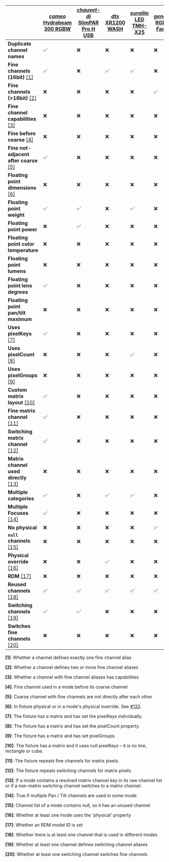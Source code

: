| | [*cameo* Hydrabeam 300 RGBW](https://github.com/FloEdelmann/open-fixture-library/blob/master/fixtures/cameo/hydrabeam-300-rgbw.json) | [*chauvet-dj* SlimPAR Pro H USB](https://github.com/FloEdelmann/open-fixture-library/blob/master/fixtures/chauvet-dj/slimpar-pro-h-usb.json) | [*dts* XR1200 WASH](https://github.com/FloEdelmann/open-fixture-library/blob/master/fixtures/dts/xr1200-wash.json) | [*eurolite* LED TMH-X25](https://github.com/FloEdelmann/open-fixture-library/blob/master/fixtures/eurolite/led-tmh-x25.json) | [*generic* RGBW Fader](https://github.com/FloEdelmann/open-fixture-library/blob/master/fixtures/generic/rgbw-fader.json) | [*jb-lighting* Varyscan P7](https://github.com/FloEdelmann/open-fixture-library/blob/master/fixtures/jb-lighting/varyscan-p7.json) | [*martin* MAC Viper Performance](https://github.com/FloEdelmann/open-fixture-library/blob/master/fixtures/martin/mac-viper-performance.json) | [*robe* Robin LEDBeam 150](https://github.com/FloEdelmann/open-fixture-library/blob/master/fixtures/robe/robin-ledbeam-150.json) | [*robe* Robin LEDWash 600](https://github.com/FloEdelmann/open-fixture-library/blob/master/fixtures/robe/robin-ledwash-600.json)
|-|-|-|-|-|-|-|-|-|-
**Duplicate channel names** | ✅ | ❌ | ❌ | ❌ | ❌ | ❌ | ✅ | ❌ | ❌
**Fine channels (16bit)** [[1]](#user-content-footnote-1) | ✅ | ❌ | ✅ | ✅ | ❌ | ✅ | ✅ | ✅ | ✅
**Fine channels (>16bit)** [[2]](#user-content-footnote-2) | ❌ | ❌ | ❌ | ❌ | ✅ | ❌ | ❌ | ❌ | ❌
**Fine channel capabilities** [[3]](#user-content-footnote-3) | ❌ | ❌ | ❌ | ❌ | ❌ | ✅ | ✅ | ❌ | ✅
**Fine before coarse** [[4]](#user-content-footnote-4) | ❌ | ❌ | ❌ | ❌ | ❌ | ❌ | ❌ | ❌ | ❌
**Fine not-adjacent after coarse** [[5]](#user-content-footnote-5) | ✅ | ❌ | ❌ | ❌ | ❌ | ❌ | ❌ | ❌ | ❌
**Floating point dimensions** [[6]](#user-content-footnote-6) | ❌ | ❌ | ❌ | ❌ | ❌ | ❌ | ❌ | ✅ | ❌
**Floating point weight** | ✅ | ✅ | ❌ | ✅ | ❌ | ❌ | ✅ | ✅ | ✅
**Floating point power** | ❌ | ✅ | ❌ | ❌ | ❌ | ❌ | ❌ | ❌ | ❌
**Floating point color temperature** | ❌ | ❌ | ❌ | ❌ | ❌ | ❌ | ❌ | ❌ | ❌
**Floating point lumens** | ❌ | ❌ | ❌ | ❌ | ❌ | ❌ | ❌ | ❌ | ❌
**Floating point lens degrees** | ✅ | ❌ | ❌ | ❌ | ❌ | ❌ | ❌ | ✅ | ❌
**Floating point pan/tilt maximum** | ❌ | ❌ | ❌ | ❌ | ❌ | ✅ | ❌ | ❌ | ❌
**Uses pixelKeys** [[7]](#user-content-footnote-7) | ✅ | ❌ | ❌ | ❌ | ❌ | ❌ | ❌ | ❌ | ✅
**Uses pixelCount** [[8]](#user-content-footnote-8) | ❌ | ❌ | ❌ | ✅ | ❌ | ❌ | ❌ | ❌ | ❌
**Uses pixelGroups** [[9]](#user-content-footnote-9) | ❌ | ❌ | ❌ | ❌ | ❌ | ❌ | ❌ | ❌ | ✅
**Custom matrix layout** [[10]](#user-content-footnote-10) | ✅ | ❌ | ❌ | ❌ | ❌ | ❌ | ❌ | ❌ | ✅
**Fine matrix channel** [[11]](#user-content-footnote-11) | ✅ | ❌ | ❌ | ❌ | ❌ | ❌ | ❌ | ❌ | ✅
**Switching matrix channel** [[12]](#user-content-footnote-12) | ✅ | ❌ | ❌ | ❌ | ❌ | ❌ | ❌ | ❌ | ❌
**Matrix channel used directly** [[13]](#user-content-footnote-13) | ❌ | ❌ | ❌ | ❌ | ❌ | ❌ | ❌ | ❌ | ✅
**Multiple categories** | ✅ | ❌ | ✅ | ✅ | ❌ | ❌ | ✅ | ✅ | ✅
**Multiple Focuses** [[14]](#user-content-footnote-14) | ✅ | ❌ | ❌ | ❌ | ❌ | ❌ | ❌ | ❌ | ❌
**No physical** | ❌ | ❌ | ❌ | ❌ | ✅ | ❌ | ❌ | ❌ | ❌
**`null` channels** [[15]](#user-content-footnote-15) | ❌ | ❌ | ❌ | ❌ | ❌ | ❌ | ❌ | ✅ | ❌
**Physical override** [[16]](#user-content-footnote-16) | ❌ | ❌ | ✅ | ❌ | ❌ | ❌ | ❌ | ❌ | ❌
**RDM** [[17]](#user-content-footnote-17) | ❌ | ❌ | ❌ | ❌ | ❌ | ❌ | ✅ | ❌ | ✅
**Reused channels** [[18]](#user-content-footnote-18) | ✅ | ✅ | ✅ | ✅ | ✅ | ✅ | ✅ | ✅ | ✅
**Switching channels** [[19]](#user-content-footnote-19) | ✅ | ✅ | ❌ | ❌ | ❌ | ❌ | ✅ | ❌ | ❌
**Switches fine channels** [[20]](#user-content-footnote-20) | ❌ | ❌ | ❌ | ❌ | ❌ | ❌ | ✅ | ❌ | ❌

**<a id="user-content-footnote-1">[1]</a>**: Whether a channel defines exactly one fine channel alias

**<a id="user-content-footnote-2">[2]</a>**: Whether a channel defines two or more fine channel aliases

**<a id="user-content-footnote-3">[3]</a>**: Whether a channel with fine channel aliases has capabilities

**<a id="user-content-footnote-4">[4]</a>**: Fine channel used in a mode before its coarse channel

**<a id="user-content-footnote-5">[5]</a>**: Coarse channel with fine channels are not directly after each other

**<a id="user-content-footnote-6">[6]</a>**: In fixture physical or in a mode's physical override. See [#133](https://github.com/FloEdelmann/open-fixture-library/issues/133).

**<a id="user-content-footnote-7">[7]</a>**: The fixture has a matrix and has set the pixelKeys individually.

**<a id="user-content-footnote-8">[8]</a>**: The fixture has a matrix and has set the pixelCount property.

**<a id="user-content-footnote-9">[9]</a>**: The fixture has a matrix and has set pixelGroups.

**<a id="user-content-footnote-10">[10]</a>**: The fixture has a matrix and it uses null pixelKeys – it is no line, rectangle or cube.

**<a id="user-content-footnote-11">[11]</a>**: The fixture repeats fine channels for matrix pixels.

**<a id="user-content-footnote-12">[12]</a>**: The fixture repeats switching channels for matrix pixels.

**<a id="user-content-footnote-13">[13]</a>**: If a mode contains a resolved matrix channel key in its raw channel list or if a non-matrix switching channel switches to a matrix channel.

**<a id="user-content-footnote-14">[14]</a>**: True if multiple Pan / Tilt channels are used in some mode.

**<a id="user-content-footnote-15">[15]</a>**: Channel list of a mode contains null, so it has an unused channel

**<a id="user-content-footnote-16">[16]</a>**: Whether at least one mode uses the 'physical' property

**<a id="user-content-footnote-17">[17]</a>**: Whether an RDM model ID is set

**<a id="user-content-footnote-18">[18]</a>**: Whether there is at least one channel that is used in different modes

**<a id="user-content-footnote-19">[19]</a>**: Whether at least one channel defines switching channel aliases

**<a id="user-content-footnote-20">[20]</a>**: Whether at least one switching channel switches fine channels
